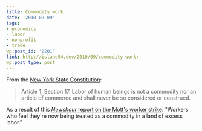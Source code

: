 ```yaml
---
title: Commodity work
date: '2010-09-09'
tags:
- economics
- labor
- nonprofit
- trade
wp:post_id: '2201'
link: http://island94.dev/2010/09/commodity-work/
wp:post_type: post
---
```


From the <a href="http://www.dos.state.ny.us/info/constitution.htm">New York State Constitution</a>:
<blockquote>Article 1, Section 17.	Labor of human beings is not a commodity nor an article of commerce and shall never be so considered or construed.</blockquote>
As a result of this <a href="http://www.pbs.org/newshour/bb/business/july-dec10/mott_09-06.html"><em>Newshour</em> report on the Mott's worker strike</a>: "Workers who feel they're now being treated as a commodity in a land of excess labor."
